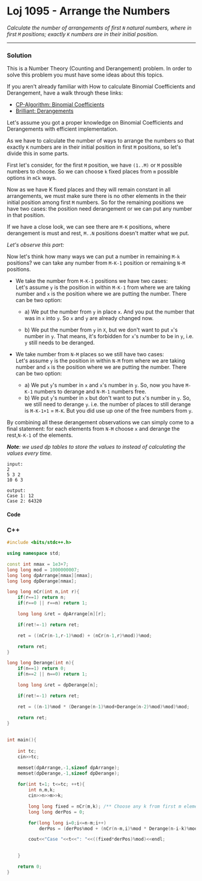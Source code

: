 # Loj 1095 - Arrange the Numbers


_Calculate the number of arrangements of first `N` natural numbers, where in first `M` positions; exactly `K` numbers are in their initial position._

---


### Solution

This is a Number Theory (Counting and Derangement) problem. In order to solve this problem you must have some ideas about this topics. 

If you aren't already familiar with How to calculate Binomial Coefficients and Derangement, have a walk through these links:

- [CP-Algorithm: Binomial Coefficients](https://cp-algorithms.com/combinatorics/binomial-coefficients.html)
- [Brilliant: Derangements](https://brilliant.org/wiki/derangements/)

Let's assume you got a proper knowledge on Binomial Coefficients and Derangements with efficient implementation.

As we have to calculate the number of ways to arrange the numbers so that exactly `K` numbers are in their initial position in first `M` positions, so let's divide this in some parts. 

First let's consider, for the first `M` position, we have `(1..M)` or `M` possible numbers to choose. So we can choose `k` fixed places from `m` possible options in `mCk` ways.

Now as we have K fixed places and they will remain constant in all arrangements, we must make sure there is no other elements in the their initial position among first `M` numbers. So for the remaining positions we have two cases: the position need derangement or we can put any number in that position. 

If we have a close look, we can see there are `M-K` positions, where derangement is must and rest, `M..N` positions doesn't matter what we put.

*Let's observe this part:*

Now let's think how many ways we can put a number in remaining `M-k` positions? we can take any number from `M-K-1` position or remaining `N-M` positions. 

- We take the number from `M-K-1` positions we have two cases:   
Let's assume `y` is the position in within `M-K-1` from where we are taking number and `x` is the position where we are putting the number. There can be two option:

   - a) We put the number from `y` in place `x`. And you put the number that was in `x` into `y`. So `x` and `y` are already changed now.
   
   - b) We put the number from `y` in `X`, but we don't want to put `x`'s number in `y`. That means, it's forbidden for `x`'s number to be in `y`, i.e. `y` still needs to be deranged. 
-  We take number from `N-M` places so we still have two cases:   
Let's assume `y` is the position in within `N-M` from where we are taking number and `x` is the position where we are putting the number. There can be two option:
   - a) We put `y`'s number in `x` and `x`'s number in `y`. So, now you have `M-K-1` numbers to derange and `N-M-1` numbers free.
   - b)  We put `y`'s number in `x` but don't want to put `x`'s number in `y`. So, we still need to derange `y`. i.e. the number of places to still derange is `M-K-1+1` = `M-K`. But you did use up one of the free numbers from `y`. 

By combining all these derangement observations we can simply come to a final statement:  for each elements from `N-M` choose `x` and derange the rest,`N-K-1` of the elements. 

_**Note**: we used dp tables to store the values to instead of calculating the values every time._



```
input:
2
5 3 2
10 6 3
```

```
output:
Case 1: 12
Case 2: 64320
```


#### Code

### C++

```Cpp
#include <bits/stdc++.h>

using namespace std;

const int nmax = 1e3+7;
long long mod = 1000000007;
long long dpArrange[nmax][nmax];
long long dpDerange[nmax];

long long nCr(int n,int r){
    if(r==1) return n;
    if(r==0 || r==n) return 1;

    long long &ret = dpArrange[n][r];

    if(ret!=-1) return ret;

    ret = ((nCr(n-1,r-1)%mod) + (nCr(n-1,r)%mod))%mod;

    return ret;
}

long long Derange(int n){
    if(n==1) return 0;
    if(n==2 || n==0) return 1;

    long long &ret = dpDerange[n];

    if(ret!=-1) return ret;

    ret = ((n-1)%mod * (Derange(n-1)%mod+Derange(n-2)%mod)%mod)%mod;

    return ret;
}
 
 
int main(){
   
    int tc;
    cin>>tc;

    memset(dpArrange,-1,sizeof dpArrange);
    memset(dpDerange,-1,sizeof dpDerange);
 
    for(int t=1; t<=tc; ++t){
        int n,m,k;
        cin>>n>>m>>k;

        long long fixed = nCr(m,k); /** Choose any k from first m elements **/
        long long derPos = 0;

        for(long long i=0;i<=n-m;i++)
            derPos = (derPos%mod + (nCr(n-m,i)%mod * Derange(n-i-k)%mod)%mod)%mod;    /** Choose i from n-m elements and Derange the rest i.e n-i-k elements **/

        cout<<"Case "<<t<<": "<<((fixed*derPos)%mod)<<endl; 

 
    }

    return 0;
}
```